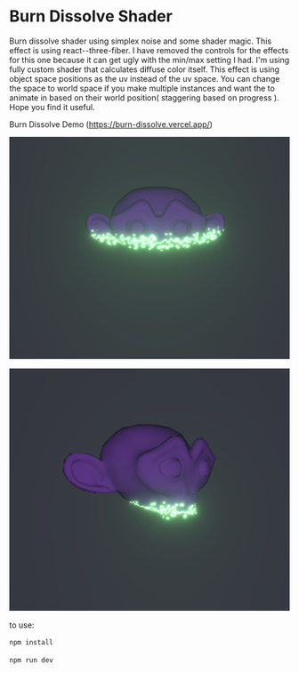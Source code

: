 # Burn Dissolve Shader
Burn dissolve shader using simplex noise and some shader magic. This effect is using react--three-fiber. I have removed the controls for the effects for this one because it can get ugly with the min/max setting I had. I'm using fully custom shader that calculates diffuse color itself. This effect is using object space positions as the uv instead of the uv space. You can change the space to world space if you make multiple instances and want the to animate in based on their world position( staggering based on progress ). Hope you find it useful.

Burn Dissolve Demo (https://burn-dissolve.vercel.app/)



![Burn dissolve front](https://github.com/otanodesignco/Burn-Dissolve/blob/main/burn2.png?raw=true)



![Burn dissolve profile view](https://github.com/otanodesignco/Burn-Dissolve/blob/main/burn1.png?raw=true)

to use:

```
npm install

npm run dev
```

